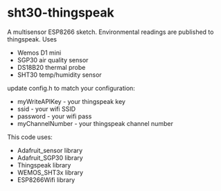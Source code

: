 # sht30-thingspeak

A multisensor ESP8266 sketch. Environmental readings are published to thingspeak.
Uses
* Wemos D1 mini
* SGP30 air quality sensor
* DS18B20 thermal probe
* SHT30 temp/humidity sensor

update config.h to match your configuration:
* myWriteAPIKey - your thingspeak key
* ssid - your wifi SSID
* password - your wifi pass
* myChannelNumber - your thingspeak channel number

This code uses:
* Adafruit_sensor library
* Adafruit_SGP30 library
* Thingspeak library
* WEMOS_SHT3x library
* ESP8266Wifi library
